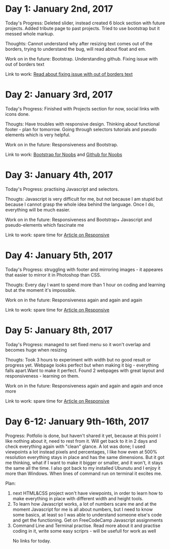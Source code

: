<h1>Day 1: January 2nd, 2017</h1>

Today's Progress: Deleted slider, instead created 6 block section with future projects. Added tribute page to past projects. Tried to use bootstrap but it messed whole markup. 

Thoughts: Cannot understand why after resizing text comes out of the borders, trying to understand the bug, will read about float and em. 

Work on in the future: Bootstrap. Understanding github. Fixing issue with out of borders text

Link to work: <a href="http://ru.stackoverflow.com/questions/148638/%D0%9B%D0%BE%D0%BC%D0%B0%D0%B5%D1%82%D1%81%D1%8F-%D0%B2%D0%B5%D1%80%D1%81%D1%82%D0%BA%D0%B0-%D0%BF%D1%80%D0%B8-%D0%BC%D0%B0%D1%81%D1%88%D1%82%D0%B0%D0%B1%D0%B8%D1%80%D0%BE%D0%B2%D0%B0%D0%BD%D0%B8%D0%B8-%D1%81%D0%B0%D0%B9%D1%82%D0%B0-%D0%B2-chrome-%D0%B8-firefox">Read about fixing issue with out of borders text</a>

<h1>Day 2: January 3rd, 2017</h1>
Today's Progress: Finished with Projects section for now, social links with icons done. 

Thougts: Have troubles with responsive design. Thinking about functional footer - plan for tomorrow. Going through selectors tutorials and pseudo elements which is very helpful. 

Work on in the future: Responsiveness and Bootstrap. 

Link to work: <a href="http://getbootstrap.com/getting-started/">Bootstrap for Noobs</a> and <a href="https://youtu.be/_ALeswWzpBo">Github for Noobs</a>

<h1>Day 3: January 4th, 2017</h1>
Today's Progress: practising Javascript and selectors.

Thougts: Javascript is very difficult for me, but not because I am stupid but because I cannot grasp the whole idea behind the language. Once I do, everything will be much easier. 

Work on in the future: Responsiveness and Bootstrap+ Javascript and pseudo-elements which fascinate me

Link to work: spare time for <a href="http://alistapart.com/article/responsive-web-design">Article on Responsive</a>

<h1>Day 4: January 5th, 2017</h1>
Today's Progress: struggling with footer and mirroring images - it appeares that easier to mirror it in Photoshop than CSS.

Thougts: Every day I want to spend more than 1 hour on coding and learning but at the moment it's impossible. 

Work on in the future: Responsiveness again and again and again

Link to work: spare time for <a href="http://alistapart.com/article/responsive-web-design">Article on Responsive</a>

<h1>Day 5: January 8th, 2017</h1>
Today's Progress: managed to set fixed menu so it won't overlap and becomes huge when resizing

Thougts: Took 3 hours to experiment with width but no good result or progress yet. Webpage looks perfect but when making it big - everything falls apart.Want to make it perfect. Found 2 webpages with great layout and responsiveness - learning on them. 

Work on in the future: Responsiveness again and again and again and once more

Link to work: spare time for <a href="http://alistapart.com/article/responsive-web-design">Article on Responsive</a>

<h1>Day 6-12: January 9th-16th, 2017</h1>

Progress: Potfolio is done, but haven't shared it yet, because at this point I like nothing about it, need to rest from it. Will get back to it in 2 days and check everything again with "clean" glance. A lot was done; I used viewpoints a lot instead pixels and percentages, I like how even at 500% resolution everything stays in place and has the same dimensions. But it got me thinking, what if I want to make it bigger or smaller, and it won't, it stays the same all the time. 
I also got back to my installed Ubunutu and I enjoy it more than Windows. When lines of command run on terminal it excites me. 

Plan: 
<ol>
<li>next HTML&CSS project won't have viewpoints, in order to learn how to make everything in place with different width and height tools.</li>
<li>To learn how Javascript works, a lot of numbers scare me and at the moment Javascript for me is all about numbers, but I need to know some basics, at least so I was able to understand someone else's code and get the functioning. Get on FreeCodeCamp Javascript assignments</li>
<li>Command Line and Terminal practise. Read more about it and practise coding in it, write some easy scriprs - will be usefull for work as well </li>

No links for today.
